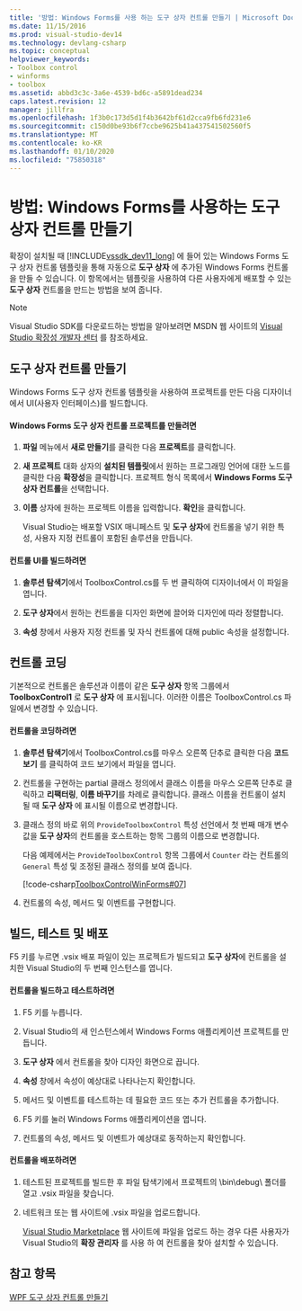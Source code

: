 ```yaml
---
title: '방법: Windows Forms를 사용 하는 도구 상자 컨트롤 만들기 | Microsoft Docs'
ms.date: 11/15/2016
ms.prod: visual-studio-dev14
ms.technology: devlang-csharp
ms.topic: conceptual
helpviewer_keywords:
- Toolbox control
- winforms
- toolbox
ms.assetid: abbd3c3c-3a6e-4539-bd6c-a5891dead234
caps.latest.revision: 12
manager: jillfra
ms.openlocfilehash: 1f3b0c173d5d1f4b3642bf61d2cca9fb6fd231e6
ms.sourcegitcommit: c150d0be93b6f7ccbe9625b41a437541502560f5
ms.translationtype: MT
ms.contentlocale: ko-KR
ms.lasthandoff: 01/10/2020
ms.locfileid: "75850318"
---
```

# <a name="how-to-create-a-toolbox-control-that-uses-windows-forms"></a>방법: Windows Forms를 사용하는 도구 상자 컨트롤 만들기
확장이 설치될 때 [!INCLUDE[vssdk_dev11_long](../includes/vssdk-dev11-long-md.md)] 에 들어 있는 Windows Forms 도구 상자 컨트롤 템플릿을 통해 자동으로 **도구 상자** 에 추가된 Windows Forms 컨트롤을 만들 수 있습니다. 이 항목에서는 템플릿을 사용하여 다른 사용자에게 배포할 수 있는 **도구 상자** 컨트롤을 만드는 방법을 보여 줍니다.  
  
> [!NOTE]
> Visual Studio SDK를 다운로드하는 방법을 알아보려면 MSDN 웹 사이트의 [Visual Studio 확장성 개발자 센터](https://msdn.microsoft.com/vsx/default.aspx) 를 참조하세요.  
  
## <a name="creating-a-toolbox-control"></a>도구 상자 컨트롤 만들기  
 Windows Forms 도구 상자 컨트롤 템플릿을 사용하여 프로젝트를 만든 다음 디자이너에서 UI(사용자 인터페이스)를 빌드합니다.  
  
#### <a name="to-create-a-windows-forms-toolbox-control-project"></a>Windows Forms 도구 상자 컨트롤 프로젝트를 만들려면  
  
1. **파일** 메뉴에서 **새로 만들기**를 클릭한 다음 **프로젝트**를 클릭합니다.  
  
2. **새 프로젝트** 대화 상자의 **설치된 템플릿**에서 원하는 프로그래밍 언어에 대한 노드를 클릭한 다음 **확장성**을 클릭합니다. 프로젝트 형식 목록에서 **Windows Forms 도구 상자 컨트롤**을 선택합니다.  
  
3. **이름** 상자에 원하는 프로젝트 이름을 입력합니다. **확인**을 클릭합니다.  
  
     Visual Studio는 배포할 VSIX 매니페스트 및 **도구 상자**에 컨트롤을 넣기 위한 특성, 사용자 지정 컨트롤이 포함된 솔루션을 만듭니다.  
  
#### <a name="to-build-the-control-ui"></a>컨트롤 UI를 빌드하려면  
  
1. **솔루션 탐색기**에서 ToolboxControl.cs를 두 번 클릭하여 디자이너에서 이 파일을 엽니다.  
  
2. **도구 상자**에서 원하는 컨트롤을 디자인 화면에 끌어와 디자인에 따라 정렬합니다.  
  
3. **속성** 창에서 사용자 지정 컨트롤 및 자식 컨트롤에 대해 public 속성을 설정합니다.  
  
## <a name="coding-the-control"></a>컨트롤 코딩  
 기본적으로 컨트롤은 솔루션과 이름이 같은 **도구 상자** 항목 그룹에서 **ToolboxControl1** 로 **도구 상자** 에 표시됩니다. 이러한 이름은 ToolboxControl.cs 파일에서 변경할 수 있습니다.  
  
#### <a name="to-code-the-control"></a>컨트롤을 코딩하려면  
  
1. **솔루션 탐색기**에서 ToolboxControl.cs를 마우스 오른쪽 단추로 클릭한 다음 **코드 보기** 를 클릭하여 코드 보기에서 파일을 엽니다.  
  
2. 컨트롤을 구현하는 partial 클래스 정의에서 클래스 이름을 마우스 오른쪽 단추로 클릭하고 **리팩터링**, **이름 바꾸기**를 차례로 클릭합니다. 클래스 이름을 컨트롤이 설치될 때 **도구 상자** 에 표시될 이름으로 변경합니다.  
  
3. 클래스 정의 바로 위의 `ProvideToolboxControl` 특성 선언에서 첫 번째 매개 변수 값을 **도구 상자**의 컨트롤을 호스트하는 항목 그룹의 이름으로 변경합니다.  
  
     다음 예제에서는 `ProvideToolboxControl` 항목 그룹에서 `Counter` 라는 컨트롤의 `General` 특성 및 조정된 클래스 정의를 보여 줍니다.  
  
     [!code-csharp[ToolboxControlWinForms#07](../snippets/csharp/VS_Snippets_VSSDK/toolboxcontrolwinforms/cs/toolboxcontrol.cs#07)]  
  
4. 컨트롤의 속성, 메서드 및 이벤트를 구현합니다.  
  
## <a name="building-testing-and-deployment"></a>빌드, 테스트 및 배포  
 F5 키를 누르면 .vsix 배포 파일이 있는 프로젝트가 빌드되고 **도구 상자**에 컨트롤을 설치한 Visual Studio의 두 번째 인스턴스를 엽니다.  
  
#### <a name="to-build-and-test-the-control"></a>컨트롤을 빌드하고 테스트하려면  
  
1. F5 키를 누릅니다.  
  
2. Visual Studio의 새 인스턴스에서 Windows Forms 애플리케이션 프로젝트를 만듭니다.  
  
3. **도구 상자** 에서 컨트롤을 찾아 디자인 화면으로 끕니다.  
  
4. **속성** 창에서 속성이 예상대로 나타나는지 확인합니다.  
  
5. 메서드 및 이벤트를 테스트하는 데 필요한 코드 또는 추가 컨트롤을 추가합니다.  
  
6. F5 키를 눌러 Windows Forms 애플리케이션을 엽니다.  
  
7. 컨트롤의 속성, 메서드 및 이벤트가 예상대로 동작하는지 확인합니다.  
  
#### <a name="to-deploy-the-control"></a>컨트롤을 배포하려면  
  
1. 테스트된 프로젝트를 빌드한 후 파일 탐색기에서 프로젝트의 \bin\debug\ 폴더를 열고 .vsix 파일을 찾습니다.  
  
2. 네트워크 또는 웹 사이트에 .vsix 파일을 업로드합니다.  
  
     [Visual Studio Marketplace](https://marketplace.visualstudio.com/) 웹 사이트에 파일을 업로드 하는 경우 다른 사용자가 Visual Studio의 **확장 관리자** 를 사용 하 여 컨트롤을 찾아 설치할 수 있습니다.  
  
## <a name="see-also"></a>참고 항목  
 [WPF 도구 상자 컨트롤 만들기](../extensibility/creating-a-wpf-toolbox-control.md)
